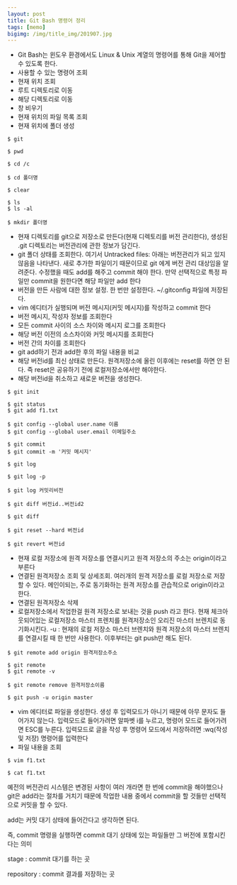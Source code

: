 ```yaml
---
layout: post
title: Git Bash 명령어 정리
tags: [memo]
bigimg: /img/title_img/201907.jpg
---
```


* Git Bash는 윈도우 환경에서도 Linux & Unix 계열의 명령어를 통해 Git을 제어할 수 있도록 한다.
* 사용할 수 있는 명령어 조회
* 현재 위치 조회
* 루트 디렉토리로 이동
* 해당 디렉토리로 이동
* 창 비우기
* 현재 위치의 파일 목록 조회
* 현재 위치에 폴더 생성

```
$ git

$ pwd

$ cd /c

$ cd 폴더명

$ clear

$ ls
$ ls -al

$ mkdir 폴더명
```

* 현재 디렉토리를 git으로 저장소로 만든다(현재 디렉토리를 버전 관리한다), 생성된 .git 디렉토리는 버전관리에 관한 정보가 담긴다.
* git 폴더 상태를 조회한다. 여기서 Untracked files: 아래는 버전관리가 되고 있지 않음을 나타낸다. 새로 추가한 파일이기 때문이므로 git 에게 버전 관리 대상임을 알려준다. 수정했을 때도 add를 해주고 commit 해야 한다. 만약 선택적으로 특정 파일만 commit을 원한다면 해당 파일만 add 한다
* 버전을 만든 사람에 대한 정보 설정. 한 번만 설정한다. ~/.gitconfig 파일에 저장된다.
* vim 에디터가 실행되며 버전 메시지(커밋 메시지)를 작성하고 commit 한다
* 버전 메시지, 작성자 정보를 조회한다
* 모든 commit 사이의 소스 차이와 메시지 로그를 조회한다
* 해당 버전 이전의 소스차이와 커밋 메시지를 조회한다
* 버전 간의 차이를 조회한다
* git add하기 전과 add한 후의 파일 내용을 비교
* 해당 버전id를 최신 상태로 만든다. 원격저장소에 올린 이후에는 reset를 하면 안 된다. 즉 reset은 공유하기 전에 로컬저장소에서만 해야한다.
* 해당 버전id을 취소하고 새로운 버전을 생성한다.

```
$ git init

$ git status
$ git add f1.txt

$ git config --global user.name 이름 
$ git config --global user.email 이메일주소

$ git commit
$ git commit -m '커밋 메시지'

$ git log

$ git log -p

$ git log 커밋리비전

$ git diff 버전id..버전id2

$ git diff

$ git reset --hard 버전id

$ git revert 버전id
```

* 현재 로컬 저장소에 원격 저장소를 연결시키고 원격 저장소의 주소는 origin이라고 부른다
* 연결된 원격저장소 조회 및 상세조회. 여러개의 원격 저장소를 로컬 저장소로 저장할 수 있다. 메인이되는, 주로 동기화하는 원격 저장소를 관습적으로 origin이라고 한다.
* 연결된 원격저장소 삭제
* 로컬저장소에서 작업한걸 원격 저장소로 보내는 것을 push 라고 한다. 현재 체크아웃되어있는 로컬저장소 마스터 프렌치를 원격저장소인 오리진 마스터 브렌치로 동기화시킨다. -u : 현재의 로컬 저장소 마스터 브렌치와 원격 저장소의 마스터 브렌치를 연결시킬 때 한 번만 사용한다. 이후부터는 git push만 해도 된다.

```
$ git remote add origin 원격저장소주소

$ git remote
$ git remote -v

$ git remote remove 원격저장소이름

$ git push -u origin master
```

* vim 에디터로 파일을 생성한다.  생성 후 입력모드가 아니기 때문에 아무 문자도 들어가지 않는다. 입력모드로 들어가려면 알파벳 i를 누르고, 명령어 모드로 들어가려면 ESC를 누른다. 입력모드로 글을 작성 후 명령어 모드에서 저장하려면 :wq(작성 및 저장) 명령어를 입력한다
* 파일 내용을 조회

```
$ vim f1.txt

$ cat f1.txt
```

예전의 버전관리 시스템은 변경된 사항이 여러 개라면 한 번에 commit을 해야했으나 git은 add라는 절차를 거치기 때문에 작업한 내용 중에서 commit을 할 것들만 선택적으로 커밋을 할 수 있다.

add는 커밋 대기 상태에 들어간다고 생각하면 된다.

즉, commit 명령을 실행하면 commit 대기 상태에 있는 파일들만 그 버전에 포함시킨다는 의미

stage : commit 대기를 하는 곳

repository : commit 결과를 저장하는 곳